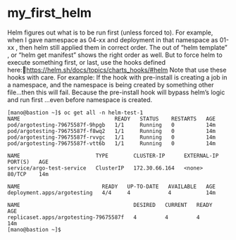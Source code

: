 # my_first_helm

Helm figures out what is to be run first (unless forced to). For example, when I gave namespace as 04-xx and deployment in that namespace as 01-xx , then helm still applied them in correct order. The out of “helm template” , or “helm get manifest” shows the right order as well. 
But to force helm to execute something first, or last, use the hooks defined here:https://helm.sh/docs/topics/charts_hooks/#helm 
Note that use these hooks with care. For example: If the hook with pre-install is creating a job in a namespace, and the namespace is being created by something other file…then this will fail. Because the pre-install hook will bypass helm’s logic and run first …even before namespace is created. 

```
[mano@bastion ~]$ oc get all -n helm-test-1 
NAME                              READY   STATUS    RESTARTS   AGE
pod/argotesting-79675587f-9hpgb   1/1     Running   0          14m
pod/argotesting-79675587f-f8wq2   1/1     Running   0          14m
pod/argotesting-79675587f-rvvgc   1/1     Running   0          14m
pod/argotesting-79675587f-vtt6b   1/1     Running   0          14m

NAME                        TYPE        CLUSTER-IP      EXTERNAL-IP   PORT(S)   AGE
service/argo-test-service   ClusterIP   172.30.66.164   <none>        80/TCP    14m

NAME                          READY   UP-TO-DATE   AVAILABLE   AGE
deployment.apps/argotesting   4/4     4            4           14m

NAME                                    DESIRED   CURRENT   READY   AGE
replicaset.apps/argotesting-79675587f   4         4         4       14m
[mano@bastion ~]$ 
```
